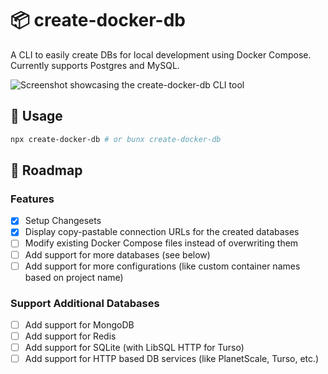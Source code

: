 # 📦 create-docker-db

A CLI to easily create DBs for local development using Docker Compose. Currently supports Postgres and MySQL.

![Screenshot showcasing the `create-docker-db` CLI tool](https://github.com/user-attachments/assets/30df32e3-d314-4594-94e9-33cda10702c4)

## 🚀 Usage

```bash
npx create-docker-db # or bunx create-docker-db
```

## 🎯 Roadmap

### Features

- [x] Setup Changesets
- [x] Display copy-pastable connection URLs for the created databases
- [ ] Modify existing Docker Compose files instead of overwriting them
- [ ] Add support for more databases (see below)
- [ ] Add support for more configurations (like custom container names based on project name)

### Support Additional Databases

- [ ] Add support for MongoDB
- [ ] Add support for Redis
- [ ] Add support for SQLite (with LibSQL HTTP for Turso)
- [ ] Add support for HTTP based DB services (like PlanetScale, Turso, etc.)
